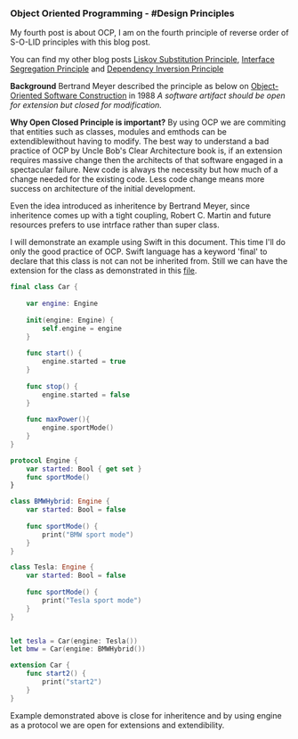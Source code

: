 ### Object Oriented Programming - #Design Principles
My fourth post is about OCP, I am on the fourth principle of reverse order of S-O-LID principles with this blog post.

You can find my other blog posts [Liskov Substitution Principle](https://ihadahamoment.com/Liskov-Substitution-Principle-(LSP)/), [Interface Segregation Principle](https://ihadahamoment.com/Interface-Segregation-Principle-(ISP)/) and [Dependency Inversion Principle](https://ihadahamoment.com/Dependency-Inversion-Principe-(DIP)/)

**Background**
Bertrand Meyer described the principle as below on [Object-Oriented Software Construction](https://en.wikipedia.org/wiki/Object-Oriented_Software_Construction) in 1988
_A software artifact should be open for extension but closed for modification._

**Why Open Closed Principle is important?**
By using OCP we are commiting that entities such as classes, modules and emthods can be extendiblewithout having to modify. The best way to understand a bad practice of OCP by Uncle Bob's Clear Architecture book is, if an extension requires massive change then the architects of that software engaged in a spectacular failure. New code is always the necessity but how much of a change needed for the existing code. Less code change means more success on architecture of the initial development.

Even the idea introduced as inheritence by Bertrand Meyer, since inheritence comes up with a tight coupling, Robert C. Martin and future resources prefers to use intrface rather than super class.

I will demonstrate an example using Swift in this document.
This time I'll do only the good practice of OCP. Swift language has a keyword 'final' to declare that this class is not can not be inherited from. Still we can have the extension for the class as demonstrated in this [file](https://github.com/YigitCiray/DesignPatternsAndPrinciples/blob/main/Design%20Principles/OpenClosedPrinciple.playground/Contents.swift).
 
```swift
final class Car {
    
    var engine: Engine
    
    init(engine: Engine) {
        self.engine = engine
    }
    
    func start() {
        engine.started = true
    }
    
    func stop() {
        engine.started = false
    }
    
    func maxPower(){
        engine.sportMode()
    }
}

protocol Engine {
    var started: Bool { get set }
    func sportMode()
}

class BMWHybrid: Engine {
    var started: Bool = false
    
    func sportMode() {
        print("BMW sport mode")
    }
}

class Tesla: Engine {
    var started: Bool = false
    
    func sportMode() {
        print("Tesla sport mode")
    }
}


let tesla = Car(engine: Tesla())
let bmw = Car(engine: BMWHybrid())

extension Car {
    func start2() {
        print("start2")
    }
}
```

Example demonstrated above is close for inheritence and by using engine as a protocol we are open for extensions and extendibility.